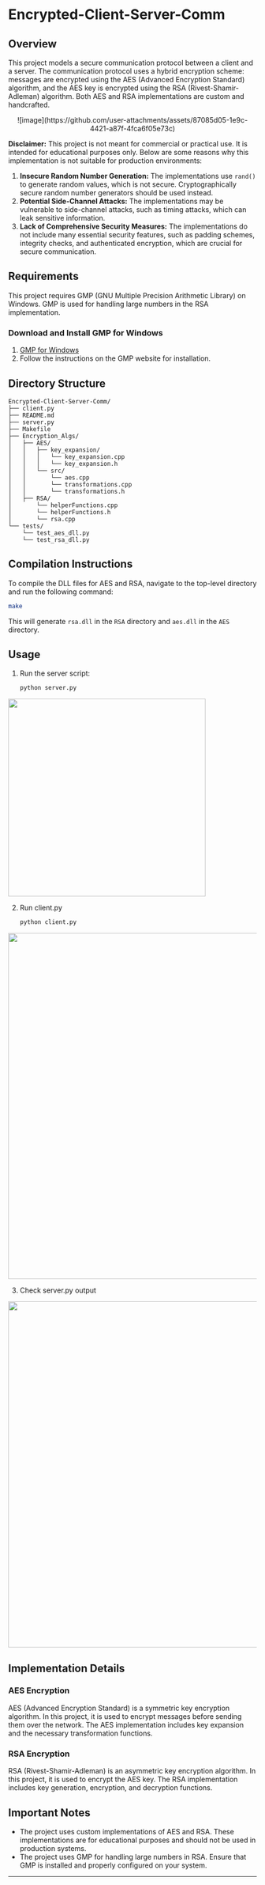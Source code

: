 # Encrypted-Client-Server-Comm

## Overview

This project models a secure communication protocol between a client and a server. The communication protocol uses a hybrid encryption scheme: messages are encrypted using the AES (Advanced Encryption Standard) algorithm, and the AES key is encrypted using the RSA (Rivest-Shamir-Adleman) algorithm. Both AES and RSA implementations are custom and handcrafted.


<div style="text-align: center;">
 ![image](https://github.com/user-attachments/assets/87085d05-1e9c-4421-a87f-4fca6f05e73c)
</div>



**Disclaimer:** This project is not meant for commercial or practical use. It is intended for educational purposes only. Below are some reasons why this implementation is not suitable for production environments:
1. **Insecure Random Number Generation:** The implementations use `rand()` to generate random values, which is not secure. Cryptographically secure random number generators should be used instead.
2. **Potential Side-Channel Attacks:** The implementations may be vulnerable to side-channel attacks, such as timing attacks, which can leak sensitive information.
3. **Lack of Comprehensive Security Measures:** The implementations do not include many essential security features, such as padding schemes, integrity checks, and authenticated encryption, which are crucial for secure communication.

## Requirements

This project requires GMP (GNU Multiple Precision Arithmetic Library) on Windows. GMP is used for handling large numbers in the RSA implementation.

### Download and Install GMP for Windows
1. [GMP for Windows](https://gmplib.org/download/gmp/gmp-6.2.1.tar.lz)
2. Follow the instructions on the GMP website for installation.

## Directory Structure

```
Encrypted-Client-Server-Comm/
├── client.py
├── README.md
├── server.py
├── Makefile
├── Encryption_Algs/
│   ├── AES/
│   │   ├── key_expansion/
│   │   │   └── key_expansion.cpp
│   │   │   └── key_expansion.h
│   │   └── src/
│   │       └── aes.cpp
│   │       └── transformations.cpp
│   │       └── transformations.h
│   ├── RSA/
│       └── helperFunctions.cpp
│       └── helperFunctions.h
│       └── rsa.cpp
└── tests/
    └── test_aes_dll.py
    └── test_rsa_dll.py
```

## Compilation Instructions

To compile the DLL files for AES and RSA, navigate to the top-level directory and run the following command:

```sh
make
```

This will generate `rsa.dll` in the `RSA` directory and `aes.dll` in the `AES` directory.

## Usage


1. Run the server script:

    ```sh
    python server.py
    ```

<img src="https://github.com/user-attachments/assets/6b995e53-d614-4483-9026-0c4a09f7ff3c" width="400" />

2. Run client.py

    ```sh
    python client.py
    ```

<img src="https://github.com/user-attachments/assets/810c9bf2-59c4-42db-9219-87e28a0b40b4" width="700" />

3. Check server.py output


<img src="https://github.com/user-attachments/assets/010c22ec-87c9-4af9-bf56-6088bd41f4bb" width="700" />

## Implementation Details

### AES Encryption

AES (Advanced Encryption Standard) is a symmetric key encryption algorithm. In this project, it is used to encrypt messages before sending them over the network. The AES implementation includes key expansion and the necessary transformation functions.

### RSA Encryption

RSA (Rivest-Shamir-Adleman) is an asymmetric key encryption algorithm. In this project, it is used to encrypt the AES key. The RSA implementation includes key generation, encryption, and decryption functions.

## Important Notes

- The project uses custom implementations of AES and RSA. These implementations are for educational purposes and should not be used in production systems.
- The project uses GMP for handling large numbers in RSA. Ensure that GMP is installed and properly configured on your system.


---
